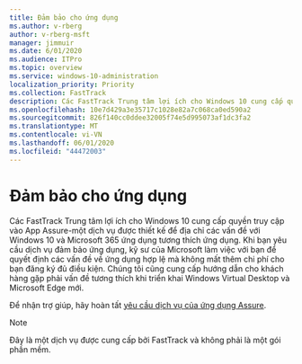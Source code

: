 ```yaml
---
title: Đảm bảo cho ứng dụng
ms.author: v-rberg
author: v-rberg-msft
manager: jimmuir
ms.date: 6/01/2020
ms.audience: ITPro
ms.topic: overview
ms.service: windows-10-administration
localization_priority: Priority
ms.collection: FastTrack
description: Các FastTrack Trung tâm lợi ích cho Windows 10 cung cấp quyền truy cập vào App Assure-một dịch vụ được thiết kế để địa chỉ các vấn đề với Windows 10 và Microsoft 365 ứng dụng tương thích ứng dụng.
ms.openlocfilehash: 10e7d429a3e35717c1028e82a7c068ca0ed590a2
ms.sourcegitcommit: 826f140cc0ddee32005f74e5d995073af1dc3fa2
ms.translationtype: MT
ms.contentlocale: vi-VN
ms.lasthandoff: 06/01/2020
ms.locfileid: "44472003"
---
```

# <a name="app-assure"></a>Đảm bảo cho ứng dụng

Các FastTrack Trung tâm lợi ích cho Windows 10 cung cấp quyền truy cập vào App Assure-một dịch vụ được thiết kế để địa chỉ các vấn đề với Windows 10 và Microsoft 365 ứng dụng tương thích ứng dụng. Khi bạn yêu cầu dịch vụ đảm bảo ứng dụng, kỹ sư của Microsoft làm việc với bạn để quyết định các vấn đề về ứng dụng hợp lệ mà không mất thêm chi phí cho bạn đăng ký đủ điều kiện. Chúng tôi cũng cung cấp hướng dẫn cho khách hàng gặp phải vấn đề tương thích khi triển khai Windows Virtual Desktop và Microsoft Edge mới. 

Để nhận trợ giúp, hãy hoàn tất [yêu cầu dịch vụ của ứng dụng Assure](https://go.microsoft.com/fwlink/?linkid=2022721).

  > [!NOTE]
> Đây là một dịch vụ được cung cấp bởi FastTrack và không phải là một gói phần mềm.
